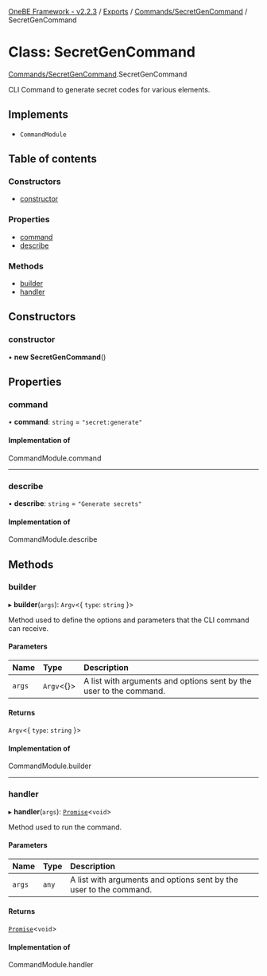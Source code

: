 [OneBE Framework - v2.2.3](../README.md) / [Exports](../modules.md) / [Commands/SecretGenCommand](../modules/Commands_SecretGenCommand.md) / SecretGenCommand

# Class: SecretGenCommand

[Commands/SecretGenCommand](../modules/Commands_SecretGenCommand.md).SecretGenCommand

CLI Command to generate secret codes for various elements.

## Implements

- `CommandModule`

## Table of contents

### Constructors

- [constructor](Commands_SecretGenCommand.SecretGenCommand.md#constructor)

### Properties

- [command](Commands_SecretGenCommand.SecretGenCommand.md#command)
- [describe](Commands_SecretGenCommand.SecretGenCommand.md#describe)

### Methods

- [builder](Commands_SecretGenCommand.SecretGenCommand.md#builder)
- [handler](Commands_SecretGenCommand.SecretGenCommand.md#handler)

## Constructors

### constructor

• **new SecretGenCommand**()

## Properties

### command

• **command**: `string` = `"secret:generate"`

#### Implementation of

CommandModule.command

___

### describe

• **describe**: `string` = `"Generate secrets"`

#### Implementation of

CommandModule.describe

## Methods

### builder

▸ **builder**(`args`): `Argv`<{ `type`: `string`  }\>

Method used to define the options and parameters that the CLI command
can receive.

#### Parameters

| Name | Type | Description |
| :------ | :------ | :------ |
| `args` | `Argv`<{}\> | A list with arguments and options sent by the user to the command. |

#### Returns

`Argv`<{ `type`: `string`  }\>

#### Implementation of

CommandModule.builder

___

### handler

▸ **handler**(`args`): [`Promise`]( https://developer.mozilla.org/en-US/docs/Web/JavaScript/Reference/Global_Objects/Promise )<`void`\>

Method used to run the command.

#### Parameters

| Name | Type | Description |
| :------ | :------ | :------ |
| `args` | `any` | A list with arguments and options sent by the user to the command. |

#### Returns

[`Promise`]( https://developer.mozilla.org/en-US/docs/Web/JavaScript/Reference/Global_Objects/Promise )<`void`\>

#### Implementation of

CommandModule.handler

